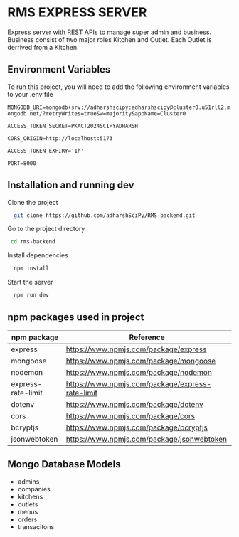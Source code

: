 
# RMS EXPRESS SERVER

Express server with REST APIs to manage super admin and business. Business consist of two major roles Kitchen and Outlet. Each Outlet is derrived from a Kitchen.

## Environment Variables

To run this project, you will need to add the following environment variables to your .env file


`MONGODB_URI=mongodb+srv://adharshscipy:adharshscipy@cluster0.u51rll2.mongodb.net/?retryWrites=true&w=majority&appName=Cluster0`

`ACCESS_TOKEN_SECRET=PKACT2024SCIPYADHARSH`

`CORS_ORIGIN=http://localhost:5173`

`ACCESS_TOKEN_EXPIRY='1h'`

`PORT=8000`

## Installation and running dev

Clone the project

```bash
  git clone https://github.com/adharshSciPy/RMS-backend.git
```

Go to the project directory

```bash
 cd rms-backend
```

Install dependencies

```bash
  npm install
```

Start the server

```bash
  npm run dev
```

## npm packages used in project

| npm package             | Reference                                                                |
| ----------------- | ------------------------------------------------------------------ |
| express | https://www.npmjs.com/package/express |
| mongoose | https://www.npmjs.com/package/mongoose |
| nodemon | https://www.npmjs.com/package/nodemon |
| express-rate-limit |https://www.npmjs.com/package/express-rate-limit |
| dotenv | https://www.npmjs.com/package/dotenv |
| cors | https://www.npmjs.com/package/cors |
| bcryptjs | https://www.npmjs.com/package/bcryptjs |
| jsonwebtoken | https://www.npmjs.com/package/jsonwebtoken |

## Mongo Database Models

- admins
- companies
- kitchens
- outlets
- menus
- orders
- transacitons

